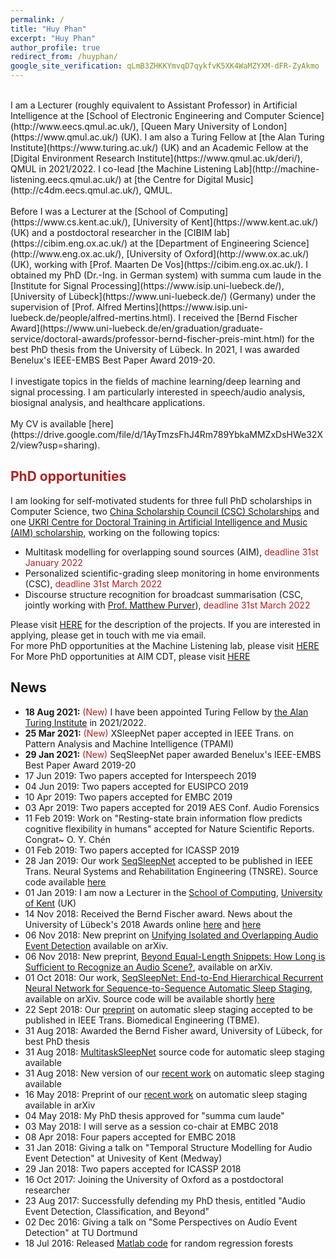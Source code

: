```yaml
---
permalink: /
title: "Huy Phan"
excerpt: "Huy Phan"
author_profile: true
redirect_from: /huyphan/
google_site_verification: qLmB3ZHKKYmvqD7qykfvK5XK4WaMZYXM-dFR-ZyAkmo
---
```

<!--- 
<span style="color:#B22222">I am looking for students interested in doing a Ph.D. with me at the [School of Computing](https://www.cs.kent.ac.uk/), [University of Kent](https://www.kent.ac.uk/) (UK). The research topics should focus on machine learning/deep learning for audio and/or biosignal analysis. Please get in touch in case you have any questions. Full scholarships are available for EU/UK students. Note to international students, in the UK an international student needs to pay international fee.</span>
-->
<!--- 
<br/>
<span style="color:red">**PhD opportunity**</span> in deep learning for joint audio and ear-EEG processing, working with [Preben Kidmose](https://eng.au.dk/en/research/research-programs-and-centres/center-for-ear-eeg/), [Kaare Mikkelsen](https://eng.au.dk/en/research/research-programs-and-centres/center-for-ear-eeg/) and myself. This position is based in Aarhus University. More detail can be found [HERE](https://eng.au.dk/fileadmin/DJF/ENG/Billeder/ECE/CenterforEarEEG/PhDPosition2_DeepLearningForJointProcessingOfAudioAndEEGSignals.pdf). <span style="color:red">* The position has been filled. *</span>
<br/>
-->
<br/>
I am a Lecturer (roughly equivalent to Assistant Professor) in Artificial Intelligence at the [School of Electronic Engineering and Computer Science](http://www.eecs.qmul.ac.uk/), [Queen Mary University of London](https://www.qmul.ac.uk/) (UK). I am also a Turing Fellow at [the Alan Turing Institute](https://www.turing.ac.uk/) (UK) and an Academic Fellow at the [Digital Environment Research Institute](https://www.qmul.ac.uk/deri/), QMUL in 2021/2022. I co-lead [the Machine Listening Lab](http://machine-listening.eecs.qmul.ac.uk/) at [the Centre for Digital Music](http://c4dm.eecs.qmul.ac.uk/), QMUL. 
<br/>
<br/>
Before I was a Lecturer at the [School of Computing](https://www.cs.kent.ac.uk/), [University of Kent](https://www.kent.ac.uk/) (UK) and a postdoctoral researcher in the [CIBIM lab](https://cibim.eng.ox.ac.uk/) at the [Department of Engineering Science](http://www.eng.ox.ac.uk/), [University of Oxford](http://www.ox.ac.uk/) (UK), working with [Prof. Maarten De Vos](https://cibim.eng.ox.ac.uk/). I obtained my PhD (Dr.-Ing. in German system) with summa cum laude in the [Institute for Signal Processing](https://www.isip.uni-luebeck.de/), [University of Lübeck](https://www.uni-luebeck.de/) (Germany) under the supervision of [Prof. Alfred Mertins](https://www.isip.uni-luebeck.de/people/alfred-mertins.html). I received the [Bernd Fischer Award](https://www.uni-luebeck.de/en/graduation/graduate-service/doctoral-awards/professor-bernd-fischer-preis-mint.html) for the best PhD thesis from the University of Lübeck. In 2021, I was awarded Benelux's IEEE-EMBS Best Paper Award 2019-20.
<!--- I received my M.Eng. (by research) in Computer Engineering from the [School of Computer Engineering](http://scse.ntu.edu.sg/), [Nanyang Technological University](http://ntu.edu.sg/) (Singapore) and my B.Sc. in Computer Science from the [University of Science at Ho Chi Minh City](http://web.hcmus.edu.vn/en/) (Vietnam).
-->
<!---I defended my Ph.D. (Dr.-Ing. in German system) thesis at the [Institute for Signal Processing](https://www.isip.uni-luebeck.de/), [University of Lübeck](https://www.uni-luebeck.de/) (Germany), working with [Prof. Alfred Mertins](https://www.isip.uni-luebeck.de/people/alfred-mertins.html). The thesis was awarded the grade "summa cum laude" and the [Bernd Fischer award](https://www.uni-luebeck.de/en/graduation/graduate-service/doctoral-awards/professor-bernd-fischer-preis-mint.html) for the best PhD thesis. I received my M.Eng. (by research) in Computer Engineering from the [School of Computer Engineering](http://scse.ntu.edu.sg/), [Nanyang Technological University](http://ntu.edu.sg/) (Singapore) and my B.Sc. in Computer Science from the [University of Science at Ho Chi Minh City](http://web.hcmus.edu.vn/en/) (Vietnam).
-->
<br/>
<br/>
I investigate topics in the fields of machine learning/deep learning and signal processing. I am particularly interested in speech/audio analysis, biosignal analysis, and healthcare applications.
<!---
My research interests include machine learning and signal processing with applications in environmental sound analysis and healthcare.
-->
<br/>
<br/>
My CV is available [here](https://drive.google.com/file/d/1AyTmzsFhJ4Rm789YbkaMMZxDsHWe32X2/view?usp=sharing).
<br/>

<span style="color:#B22222">**PhD opportunities**</span>
---
I am looking for self-motivated students for three full PhD scholarships in Computer Science, two [China Scholarship Council (CSC) Scholarships](https://www.qmul.ac.uk/scholarships/items/china-scholarship-council-scholarships.html) and one [UKRI Centre for Doctoral Training in Artificial Intelligence and Music (AIM) scholarship](https://www.aim.qmul.ac.uk/apply/), working on the following topics:
* Multitask modelling for overlapping sound sources (AIM), <span style="color:#B22222">deadline 31st January 2022</span>
* Personalized scientific-grading sleep monitoring in home environments (CSC), <span style="color:#B22222">deadline 31st March 2022</span>
* Discourse structure recognition for broadcast summarisation (CSC, jointly working with [Prof. Matthew Purver](http://www.eecs.qmul.ac.uk/~mpurver/)), <span style="color:#B22222">deadline 31st March 2022</span>

Please visit [HERE](http://machine-listening.eecs.qmul.ac.uk/2021/12/call-for-phd-applications-at-the-machine-listening-lab-2/) for the description of the projects. If you are interested in applying, please get in touch with me via email. 
<br/>
For more PhD opportunities at the Machine Listening lab, please visit [HERE](http://machine-listening.eecs.qmul.ac.uk/2021/12/call-for-phd-applications-at-the-machine-listening-lab-2/)
<br/>
For More PhD opportunities at AIM CDT, please visit [HERE](https://www.aim.qmul.ac.uk/apply/)
<br/>

News
---
* **18 Aug 2021:** <span style="color:#B22222">(New)</span> I have been appointed Turing Fellow by [the Alan Turing Institute](https://www.turing.ac.uk/) in 2021/2022.
* **25 Mar 2021:** <span style="color:#B22222">(New)</span> XSleepNet paper accepted in IEEE Trans. on Pattern Analysis and Machine Intelligence (TPAMI)
* **29 Jan 2021:** <span style="color:#B22222">(New)</span> SeqSleepNet paper awarded Benelux's IEEE-EMBS Best Paper Award 2019-20
* 17 Jun 2019: Two papers accepted for Interspeech 2019
* 04 Jun 2019: Two papers accepted for EUSIPCO 2019
* 10 Apr 2019: Two papers accepted for EMBC 2019
* 03 Apr 2019: Two papers accepted for 2019 AES Conf. Audio Forensics
* 11 Feb 2019: Work on "Resting-state brain information flow predicts cognitive flexibility in humans" accepted for  Nature Scientific Reports. Congrat~ O. Y. Chén
* 01 Feb 2019: Two papers accepted for ICASSP 2019
* 28 Jan 2019: Our work [SeqSleepNet](https://arxiv.org/abs/1809.10932) accepted to be published in IEEE Trans. Neural Systems and Rehabilitation Engineering (TNSRE). Source code available [here](https://github.com/pquochuy/SeqSleepNet)
* 01 Jan 2019: I am now a Lecturer in the [School of Computing](https://www.cs.kent.ac.uk/), [University of Kent](https://www.kent.ac.uk/) (UK)
* 14 Nov 2018: Received the Bernd Fischer award. News about the University of Lübeck's 2018 Awards online [here](https://www.uni-luebeck.de/aktuelles/nachricht/artikel/die-preise-der-universitaet-2018.html) and [here](http://www.ln-online.de/Lokales/Luebeck/Luebecker-Universitaet-vergibt-Wissenschaftspreis-an-Nachwuchsforscher)
* 06 Nov 2018: New preprint on [Unifying Isolated and Overlapping Audio Event Detection](https://arxiv.org/pdf/1811.01092) available on arXiv.
* 06 Nov 2018: New preprint, [Beyond Equal-Length Snippets: How Long is Sufficient to Recognize an Audio Scene?](https://arxiv.org/pdf/1811.01095), available on arXiv.
* 01 Oct 2018: Our work, [SeqSleepNet: End-to-End Hierarchical Recurrent Neural Network for
  Sequence-to-Sequence Automatic Sleep Staging](https://arxiv.org/abs/1809.10932), available on arXiv. Source code will be available shortly [here](https://github.com/pquochuy/SeqSleepNet)
* 22 Sept 2018: Our [preprint](http://arxiv.org/abs/1805.06546) on automatic sleep staging accepted to be published in IEEE Trans. Biomedical Engineering (TBME).
* 31 Aug 2018: Awarded the Bernd Fisher award, University of Lübeck, for best PhD thesis
* 31 Aug 2018: [MultitaskSleepNet](https://github.com/pquochuy/MultitaskSleepNet) source code for automatic sleep staging available
* 31 Aug 2018: New version of our [recent work](http://arxiv.org/abs/1805.06546) on automatic sleep staging available
* 16 May 2018: Preprint of our [recent work](http://arxiv.org/abs/1805.06546) on automatic sleep staging available in arXiv
* 04 May 2018: My PhD thesis approved for "summa cum laude"
* 03 May 2018: I will serve as a session co-chair at EMBC 2018
* 08 Apr 2018: Four papers accepted for EMBC 2018
* 31 Jan 2018: Giving a talk on "Temporal Structure Modelling for Audio Event Detection" at Univesity of Kent (Medway)
* 29 Jan 2018: Two papers accepted for ICASSP 2018
* 16 Oct 2017: Joining the University of Oxford as a postdoctoral researcher
* 23 Aug 2017: Successfully defending my PhD thesis, entitled "Audio Event Detection, Classification, and Beyond"
* 02 Dec 2016: Giving a talk on "Some Perspectives on Audio Event Detection" at TU Dortmund
* 18 Jul 2016: Released [Matlab code](https://github.com/pquochuy/regression_forest) for random regression forests

